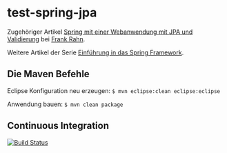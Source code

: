 test-spring-jpa
===============

Zugehöriger Artikel [Spring mit einer Webanwendung mit JPA und Validierung](https://www.frank-rahn.de/spring-mit-einer-webanwendung-mit-jpa-und-validierung/?utm_source=github&utm_medium=readme&utm_campaign=test-spring-jpa&utm_content=develop-spring-mit-einer-webanwendung-mit-jpa-und-validierung "Spring mit einer Webanwendung mit JPA und Validierung bei Frank Rahn") bei [Frank Rahn](https://www.frank-rahn.de/?utm_source=github&utm_medium=readme&utm_campaign=test-spring-jpa&utm_content=develop-spring-mit-einer-webanwendung-mit-jpa-und-validierung "Homepage von Frank Rahn").

Weitere Artikel der Serie [Einführung in das Spring Framework](https://www.frank-rahn.de/einfuehrung-spring-framework/?utm_source=github&utm_medium=readme&utm_campaign=test-spring-jpa&utm_content=develop-spring-mit-einer-webanwendung-mit-jpa-und-validierung "Einführung in das Spring Framework bei Frank Rahn").

Die Maven Befehle
-----------------

Eclipse Konfiguration neu erzeugen: `$ mvn eclipse:clean eclipse:eclipse`

Anwendung bauen: `$ mvn clean package`

Continuous Integration
----------------------
[![Build Status](https://travis-ci.org/frank-rahn/test-spring-jpa.svg)](https://travis-ci.org/frank-rahn/test-spring-jpa)
